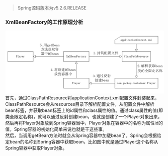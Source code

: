 > Spring源码版本为v5.2.6.RELEASE
### XmlBeanFactory的工作原理分析
![XmlBeanFactory](../images/spring/2023-09-18_XmlBeanFactory的工作原理分析.png ':size=60%')  
首先，通过ClassPathResource将applicationContext.xml配置文件封装起来，ClassPathResource会从resources目录下解析配置文件，从配置文件中解析bean标签，并获取bean标签上的id属性和class属性的值。通过class属性的值(即类全限定名称)，就可以通过反射创建bean，也就是创建了一个Player对象出来，然后再将Player对象放到Spring容器当中，Player对象在容器中的名称为属性id的值，Spring容器的初始化简单来说也就是干这些事。  
然后，当调用getBean方法时就会从Spring容器中加载bean了，Spring会根据给定bean的名称到Spring容器中获取bean，比如图中就是通过Player这个名称从Spring容器中获取Player对象。